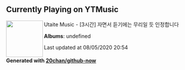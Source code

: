 ## Currently Playing on YTMusic

[<img align="left" width="100" src="https://i.ytimg.com/vi/mTeRqWDbBTs/sddefault.jpg?sqp=-oaymwEWCJADEOEBIAQqCghqEJQEGHgg6AJIWg&rs">](https://music.youtube.com/channel/UCbDYnNcDL6ksIxDXW1BfvOQ)

Utaite Music - [3시간] 자면서 듣기에는 무리일 듯 인정합니다

**Albums**: undefined

Last updated at 08/05/2020 20:54

#### Generated with [20chan/github-now](https://github.com/20chan/github-now)


<!--
**20chan/20chan** is a ✨ _special_ ✨ repository because its `README.md` (this file) appears on your GitHub profile.

Here are some ideas to get you started:

- 🔭 I’m currently working on ...
- 🌱 I’m currently learning ...
- 👯 I’m looking to collaborate on ...
- 🤔 I’m looking for help with ...
- 💬 Ask me about ...
- 📫 How to reach me: ...
- 😄 Pronouns: ...
- ⚡ Fun fact: ...
-->
